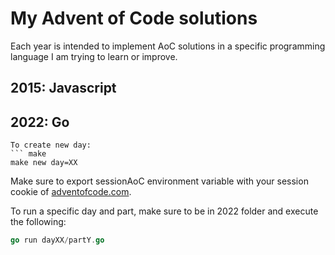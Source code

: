 # My Advent of Code solutions
Each year is intended to implement AoC solutions in a specific programming language I am trying to learn or improve. 

## 2015: Javascript

## 2022: Go
```
To create new day: 
``` make
make new day=XX
```
Make sure to export sessionAoC environment variable with your session cookie of [adventofcode.com](adventofcode.com). 

To run a specific day and part, make sure to be in 2022 folder and execute the following:
``` go
go run dayXX/partY.go
```

